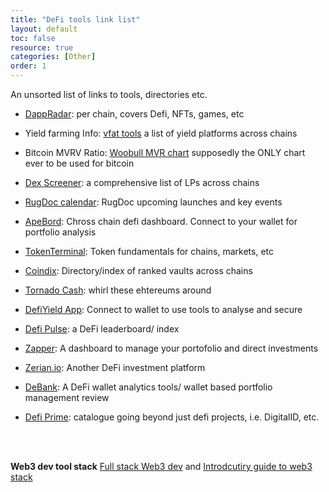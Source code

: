 ```yaml
---
title: "DeFi tools link list"
layout: default
toc: false
resource: true
categories: [Other]
order: 1
---
```

An unsorted list of links to tools, directories etc.

* [DappRadar](https://dappradar.com/): per chain, covers Defi, NFTs, games, etc

* Yield farming Info: [vfat tools](https://vfat.tools/)  a list of yield platforms across chains

* Bitcoin MVRV Ratio: [Woobull MVR chart](https://charts.woobull.com/bitcoin-mvrv-ratio/) supposedly the ONLY chart ever to be used for bitcoin

* [Dex Screener](https://dexscreener.com/): a comprehensive list of LPs across chains

* [RugDoc calendar](https://rugdoc.io/):  RugDoc upcoming launches and key events

* [ApeBord](https://apeboard.finance/dashboard): Chross chain defi dashboard. Connect to your wallet for portfolio analysis

* [TokenTerminal](https://www.tokenterminal.com/):  Token  fundamentals for chains, markets, etc

* [Coindix](https://coindix.com/): Directory/index of ranked vaults across chains

* [Tornado Cash](https://tornado.cash/): whirl these ehtereums around

* [DefiYield App](https://defiyield.app/):  Connect to wallet to use tools to analyse and secure

* [Defi Pulse](https://www.defipulse.com/):  a DeFi leaderboard/ index

* [Zapper](https://zapper.fi/): A dashboard to manage your portofolio and direct investments

* [Zerian.io](https://zerion.io/): Another DeFi investment platform

* [DeBank](https://debank.live/): A DeFi wallet analytics tools/ wallet based portfolio management review

* [Defi Prime](https://defiprime.com/):   catalogue going beyond just defi projects, i.e. DigitalID, etc.

<br><br>

**Web3 dev tool stack**
[Full stack Web3 dev](https://dev.to/dabit3/the-complete-guide-to-full-stack-web3-development-4g74) 
and [Introdcutiry guide to web3 stack](https://edgeandnode.com/blog/defining-the-web3-stack)
